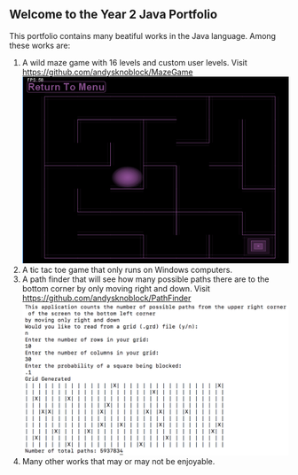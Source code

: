 ## Welcome to the Year 2 Java Portfolio

This portfolio contains many beatiful works in the Java language. Among these works are:
1. A wild maze game with 16 levels and custom user levels.  Visit https://github.com/andysknoblock/MazeGame
![alt text](https://github.com/andysknoblock/MazeGame/blob/master/MazeGamePhotos/Capture1.PNG)
2. A tic tac toe game that only runs on Windows computers.
3. A path finder that will see how many possible paths there are to the bottom corner by only moving right and down. Visit https://github.com/andysknoblock/PathFinder ![alt text](https://github.com/andysknoblock/PathFinder/blob/master/PathFinder.png)
4. Many other works that may or may not be enjoyable. 
